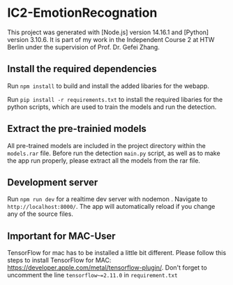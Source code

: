 # IC2-EmotionRecognation

This project was generated with [Node.js] version 14.16.1 and [Python] version 3.10.6.
It is part of my work in the Independent Course 2 at HTW Berlin under the supervision of Prof. Dr. Gefei Zhang. 

## Install the required dependencies

Run `npm install` to build and install the added libaries for the webapp.

Run `pip install -r requirements.txt` to install the required libaries for the python scripts, which are used to train the models and run the detection.

## Extract the pre-trainied models

All pre-trained models are included in the project directory within the `models.rar` file.
Before run the detection `main.py` script, as well as to make the app run properly, please extract all the models from the rar file.

## Development server

Run `npm run dev` for a realtime dev server with nodemon . Navigate to `http://localhost:8000/`. The app will automatically reload if you change any of the source files.

## Important for MAC-User

TensorFlow for mac has to be installed a little bit different. Please follow this steps to install TensorFlow for MAC: https://developer.apple.com/metal/tensorflow-plugin/. Don't forget to uncomment the line `tensorflow~=2.11.0` in `requirement.txt`




